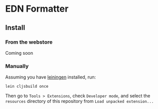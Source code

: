 # EDN Formatter

## Install

### From the webstore

Coming soon

### Manually

Assuming you have [leiningen](https://github.com/technomancy/leiningen) installed, run:

    lein cljsbuild once

Then go to `Tools > Extensions`, check `Developer mode`, and select the `resources` directory of this repository from `Load unpacked extension...`

